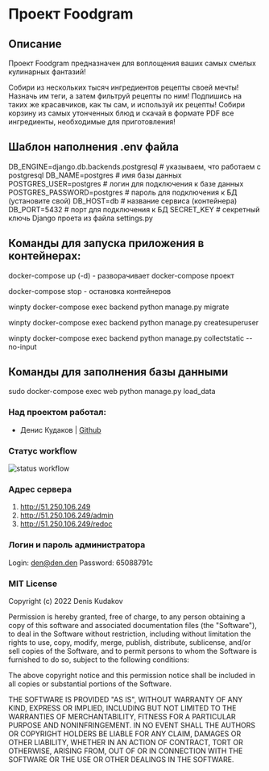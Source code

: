 # Проект Foodgram

## Описание 

Проект Foodgram предназначен для воплощения ваших самых смелых кулинарных фантазий!

Собири из нескольких тысяч ингредиентов рецепты своей мечты!
Назначь им теги, а затем фильтруй рецепты по ним!
Подпишись на таких же красавчиков, как ты сам, и используй их рецепты!
Собири корзину из самых утонченных блюд и скачай в формате PDF все ингредиенты, необходимые для приготовления!

## Шаблон наполнения .env файла

DB_ENGINE=django.db.backends.postgresql # указываем, что работаем с postgresql
DB_NAME=postgres # имя базы данных
POSTGRES_USER=postgres # логин для подключения к базе данных
POSTGRES_PASSWORD=postgres # пароль для подключения к БД (установите свой)
DB_HOST=db # название сервиса (контейнера)
DB_PORT=5432 # порт для подключения к БД
SECRET_KEY # секретный ключь Django проета из файла settings.py

## Команды для запуска приложения в контейнерах:

docker-compose up (-d) - разворачивает docker-compose проект

docker-compose stop - остановка контейнеров

winpty docker-compose exec backend python manage.py migrate

winpty docker-compose exec backend python manage.py createsuperuser

winpty docker-compose exec backend python manage.py collectstatic --no-input

## Команды для заполнения базы данными

sudo docker-compose exec web python manage.py load_data

### Над проектом работал:

- Денис Кудаков | [Github](https://github.com/DK0894)

### Статус workflow

![status workflow](https://github.com/DK0894/foodgram-project-react/actions/workflows/foodgram_workflow.yml/badge.svg)

### Адрес сервера

1) http://51.250.106.249
2) http://51.250.106.249/admin
3) http://51.250.106.249/redoc

### Логин и пароль администратора

Login: den@den.den
Password: 65088791c

### MIT License

Copyright (c) 2022 Denis Kudakov

Permission is hereby granted, free of charge, to any person obtaining a copy
of this software and associated documentation files (the "Software"), to deal
in the Software without restriction, including without limitation the rights
to use, copy, modify, merge, publish, distribute, sublicense, and/or sell
copies of the Software, and to permit persons to whom the Software is
furnished to do so, subject to the following conditions:

The above copyright notice and this permission notice shall be included in all
copies or substantial portions of the Software.

THE SOFTWARE IS PROVIDED "AS IS", WITHOUT WARRANTY OF ANY KIND, EXPRESS OR
IMPLIED, INCLUDING BUT NOT LIMITED TO THE WARRANTIES OF MERCHANTABILITY,
FITNESS FOR A PARTICULAR PURPOSE AND NONINFRINGEMENT. IN NO EVENT SHALL THE
AUTHORS OR COPYRIGHT HOLDERS BE LIABLE FOR ANY CLAIM, DAMAGES OR OTHER
LIABILITY, WHETHER IN AN ACTION OF CONTRACT, TORT OR OTHERWISE, ARISING FROM,
OUT OF OR IN CONNECTION WITH THE SOFTWARE OR THE USE OR OTHER DEALINGS IN THE
SOFTWARE.
